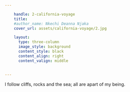 ```yaml
---

    handle: 2-california-voyage
    title:  
    #author_name: Nkechi Deanna Njaka
    cover_url: assets/california-voyage/2.jpg

    layout:
      type: three-column
      image_style: background 
      content_style: black
      content_align: right
      content_valign: middle
      
        
---
```

I follow cliffs, rocks and the sea; all are apart of my being. 